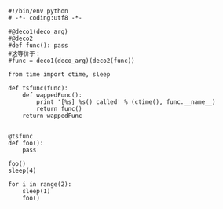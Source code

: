 <pre><code>
#!/bin/env python
# -*- coding:utf8 -*- 

#@deco1(deco_arg)
#@deco2
#def func(): pass
#这等价于：
#func = deco1(deco_arg)(deco2(func))

from time import ctime, sleep

def tsfunc(func):
    def wappedFunc():
        print '[%s] %s() called' % (ctime(), func.__name__)
        return func()
    return wappedFunc


@tsfunc
def foo():
    pass 

foo()
sleep(4)

for i in range(2):
    sleep(1)
    foo()
</code></pre>    
